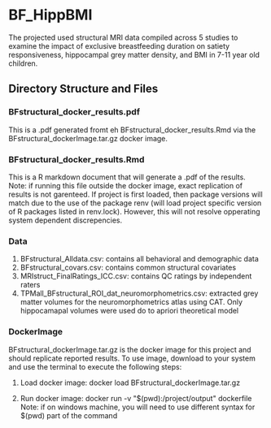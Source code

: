# BF_HippBMI
The projected used structural MRI data compiled across 5 studies to examine the impact of exclusive breastfeeding duration on satiety responsiveness, hippocampal grey matter density, and BMI in 7-11 year old children.

## Directory Structure and Files

### BFstructural_docker_results.pdf 
This is a .pdf generated fromt eh BFstructural_docker_results.Rmd via the BFstructural_dockerImage.tar.gz docker image.

### BFstructural_docker_results.Rmd 
This is a R markdown document that will generate a .pdf of the results. 
Note: if running this file outside the docker image, exact replication of results is not garenteed. If project is first loaded, then package versions will match due to the use of the package renv (will load project specific version of R packages listed in renv.lock). However, this will not resolve opperating system dependent discrepencies.

### Data
1) BFstructural_Alldata.csv: contains all behavioral and demographic data
2) BFstructural_covars.csv: contains common structural covariates
3) MRIstruct_FinalRatings_ICC.csv: contains QC ratings by independent raters
4) TPMall_BFstructural_ROI_dat_neuromorphometrics.csv: extracted grey matter volumes for the neuromorphometrics atlas using CAT. Only hippocamapal volumes were used do to apriori theoretical model

### DockerImage

BFstructural_dockerImage.tar.gz is the docker image for this project and should replicate reported results. To use image, download to your system and use the terminal to execute the following steps:

1) Load docker image: 
        docker load BFstructural_dockerImage.tar.gz

2) Run docker image: 
        docker run -v "$(pwd):/project/output" dockerfile
        Note: if on windows machine, you will need to use different syntax for $(pwd) part of the command
